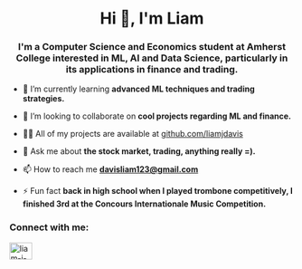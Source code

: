 <h1 align="center">Hi 👋, I'm Liam</h1>
<h3 align="center">I'm a Computer Science and Economics student at Amherst College interested in ML, AI and Data Science, particularly in its applications in finance and trading.</h3>

- 🌱 I’m currently learning **advanced ML techniques and trading strategies.**

- 👯 I’m looking to collaborate on **cool projects regarding ML and finance.**

- 👨‍💻 All of my projects are available at [github.com/liamjdavis](github.com/liamjdavis)

- 💬 Ask me about **the stock market, trading, anything really =).**

- 📫 How to reach me **davisliam123@gmail.com**

- ⚡ Fun fact **back in high school when I played trombone competitively, I finished 3rd at the Concours Internationale Music Competition.**

<h3 align="left">Connect with me:</h3>
<p align="left">
<a href="https://linkedin.com/in/liam-j-davis" target="blank"><img align="center" src="https://raw.githubusercontent.com/rahuldkjain/github-profile-readme-generator/master/src/images/icons/Social/linked-in-alt.svg" alt="liam-j-davis" height="30" width="40" /></a>
</p>
